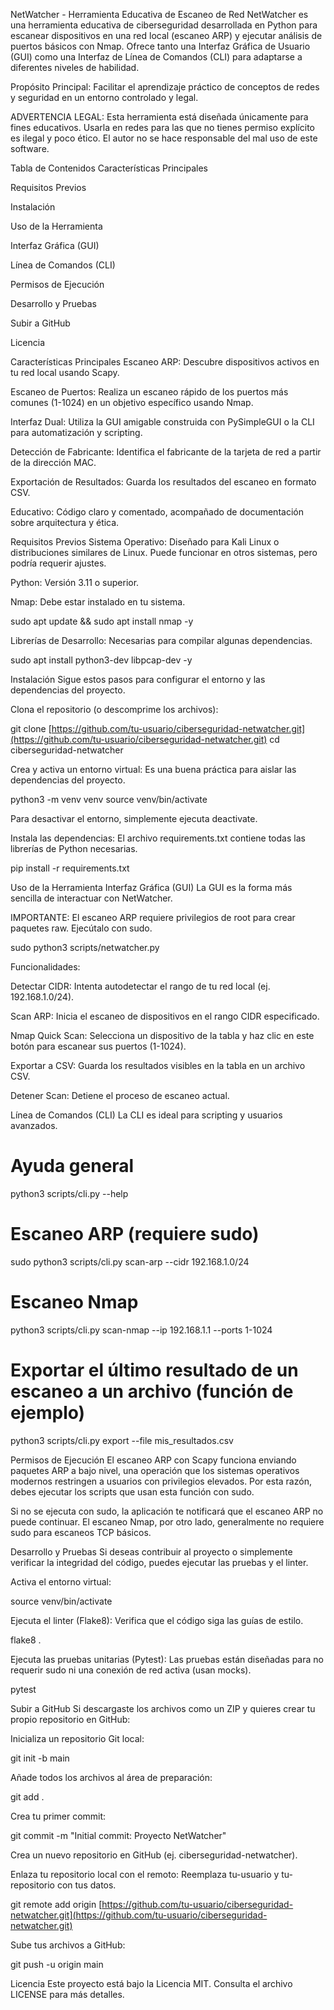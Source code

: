 NetWatcher - Herramienta Educativa de Escaneo de Red
NetWatcher es una herramienta educativa de ciberseguridad desarrollada en Python para escanear dispositivos en una red local (escaneo ARP) y ejecutar análisis de puertos básicos con Nmap. Ofrece tanto una Interfaz Gráfica de Usuario (GUI) como una Interfaz de Línea de Comandos (CLI) para adaptarse a diferentes niveles de habilidad.

Propósito Principal: Facilitar el aprendizaje práctico de conceptos de redes y seguridad en un entorno controlado y legal.

ADVERTENCIA LEGAL: Esta herramienta está diseñada únicamente para fines educativos. Usarla en redes para las que no tienes permiso explícito es ilegal y poco ético. El autor no se hace responsable del mal uso de este software.

Tabla de Contenidos
Características Principales

Requisitos Previos

Instalación

Uso de la Herramienta

Interfaz Gráfica (GUI)

Línea de Comandos (CLI)

Permisos de Ejecución

Desarrollo y Pruebas

Subir a GitHub

Licencia

Características Principales
Escaneo ARP: Descubre dispositivos activos en tu red local usando Scapy.

Escaneo de Puertos: Realiza un escaneo rápido de los puertos más comunes (1-1024) en un objetivo específico usando Nmap.

Interfaz Dual: Utiliza la GUI amigable construida con PySimpleGUI o la CLI para automatización y scripting.

Detección de Fabricante: Identifica el fabricante de la tarjeta de red a partir de la dirección MAC.

Exportación de Resultados: Guarda los resultados del escaneo en formato CSV.

Educativo: Código claro y comentado, acompañado de documentación sobre arquitectura y ética.

Requisitos Previos
Sistema Operativo: Diseñado para Kali Linux o distribuciones similares de Linux. Puede funcionar en otros sistemas, pero podría requerir ajustes.

Python: Versión 3.11 o superior.

Nmap: Debe estar instalado en tu sistema.

sudo apt update && sudo apt install nmap -y

Librerías de Desarrollo: Necesarias para compilar algunas dependencias.

sudo apt install python3-dev libpcap-dev -y

Instalación
Sigue estos pasos para configurar el entorno y las dependencias del proyecto.

Clona el repositorio (o descomprime los archivos):

git clone [https://github.com/tu-usuario/ciberseguridad-netwatcher.git](https://github.com/tu-usuario/ciberseguridad-netwatcher.git)
cd ciberseguridad-netwatcher

Crea y activa un entorno virtual:
Es una buena práctica para aislar las dependencias del proyecto.

python3 -m venv venv
source venv/bin/activate

Para desactivar el entorno, simplemente ejecuta deactivate.

Instala las dependencias:
El archivo requirements.txt contiene todas las librerías de Python necesarias.

pip install -r requirements.txt

Uso de la Herramienta
Interfaz Gráfica (GUI)
La GUI es la forma más sencilla de interactuar con NetWatcher.

IMPORTANTE: El escaneo ARP requiere privilegios de root para crear paquetes raw. Ejecútalo con sudo.

sudo python3 scripts/netwatcher.py

Funcionalidades:

Detectar CIDR: Intenta autodetectar el rango de tu red local (ej. 192.168.1.0/24).

Scan ARP: Inicia el escaneo de dispositivos en el rango CIDR especificado.

Nmap Quick Scan: Selecciona un dispositivo de la tabla y haz clic en este botón para escanear sus puertos (1-1024).

Exportar a CSV: Guarda los resultados visibles en la tabla en un archivo CSV.

Detener Scan: Detiene el proceso de escaneo actual.

Línea de Comandos (CLI)
La CLI es ideal para scripting y usuarios avanzados.

# Ayuda general
python3 scripts/cli.py --help

# Escaneo ARP (requiere sudo)
sudo python3 scripts/cli.py scan-arp --cidr 192.168.1.0/24

# Escaneo Nmap
python3 scripts/cli.py scan-nmap --ip 192.168.1.1 --ports 1-1024

# Exportar el último resultado de un escaneo a un archivo (función de ejemplo)
python3 scripts/cli.py export --file mis_resultados.csv

Permisos de Ejecución
El escaneo ARP con Scapy funciona enviando paquetes ARP a bajo nivel, una operación que los sistemas operativos modernos restringen a usuarios con privilegios elevados. Por esta razón, debes ejecutar los scripts que usan esta función con sudo.

Si no se ejecuta con sudo, la aplicación te notificará que el escaneo ARP no puede continuar. El escaneo Nmap, por otro lado, generalmente no requiere sudo para escaneos TCP básicos.

Desarrollo y Pruebas
Si deseas contribuir al proyecto o simplemente verificar la integridad del código, puedes ejecutar las pruebas y el linter.

Activa el entorno virtual:

source venv/bin/activate

Ejecuta el linter (Flake8):
Verifica que el código siga las guías de estilo.

flake8 .

Ejecuta las pruebas unitarias (Pytest):
Las pruebas están diseñadas para no requerir sudo ni una conexión de red activa (usan mocks).

pytest

Subir a GitHub
Si descargaste los archivos como un ZIP y quieres crear tu propio repositorio en GitHub:

Inicializa un repositorio Git local:

git init -b main

Añade todos los archivos al área de preparación:

git add .

Crea tu primer commit:

git commit -m "Initial commit: Proyecto NetWatcher"

Crea un nuevo repositorio en GitHub (ej. ciberseguridad-netwatcher).

Enlaza tu repositorio local con el remoto:
Reemplaza tu-usuario y tu-repositorio con tus datos.

git remote add origin [https://github.com/tu-usuario/ciberseguridad-netwatcher.git](https://github.com/tu-usuario/ciberseguridad-netwatcher.git)

Sube tus archivos a GitHub:

git push -u origin main

Licencia
Este proyecto está bajo la Licencia MIT. Consulta el archivo LICENSE para más detalles.
